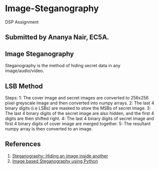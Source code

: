 # Image-Steganography
DSP Assignment

## Submitted by Ananya Nair, EC5A.

## Image Steganography
  Steganography is the method of hiding secret data in any image/audio/video. 

## LSB Method
Steps:
  1: The cover image and secret images are converted to 256x256 pixel greyscale image and then converted into numpy arrays.
  2: The last 4 binary digits (i.e LSBs) are masked to store the MSBs of secret image.
  3: The last 4 binary digits of the secret image are also hidden, and the first 4 digits are then shifted right.
  4: The last 4 binary digits of secret image and first 4 binary digits of cover image are merged together.
  5: The resultant numpy array is then converted to an image.

## References

1. [Steganography: Hiding an image inside another](https://towardsdatascience.com/steganography-hiding-an-image-inside-another-77ca66b2acb1)
2. [Image based Steganography using Python](https://www.geeksforgeeks.org/image-based-steganography-using-python/)

  


